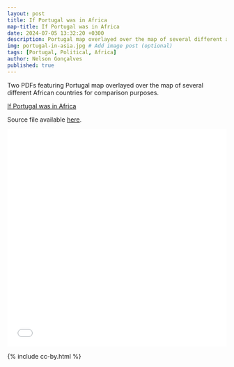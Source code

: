 ```yaml
---
layout: post
title: If Portugal was in Africa
map-title: If Portugal was in Africa
date: 2024-07-05 13:32:20 +0300
description: Portugal map overlayed over the map of several different african countries for comparison purposes.
img: portugal-in-asia.jpg # Add image post (optional)
tags: [Portugal, Political, Africa]
author: Nelson Gonçalves
published: true
---
```


Two PDFs featuring Portugal map overlayed over the map of several different African countries for comparison purposes.

[If Portugal was in Africa](https://projetoalfobre.github.io/alfobre-gis-repository/Portugal/portugal-no-mundo/pt_africa.pdf)

Source file available [here](https://projetoalfobre.github.io/alfobre-gis-repository/Portugal/portugal-no-mundo/pt_africa-asia.svg).

<iframe width="100%" height="500px" frameborder="0" allowfullscreen allow="geolocation" src="//umap.openstreetmap.fr/en/map/ceramistas-e-oleiros-de-portugal_1021961?scaleControl=false&miniMap=false&scrollWheelZoom=true&zoomControl=false&editMode=disabled&moreControl=true&searchControl=null&tilelayersControl=null&embedControl=false&datalayersControl=true&onLoadPanel=undefined&captionBar=false&captionMenus=true&measureControl=false&fullscreenControl=null&editinosmControl=false"></iframe>


{% include cc-by.html %}
